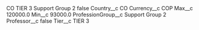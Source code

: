 <?xml version="1.0" encoding="UTF-8"?>
<CustomMetadata xmlns="http://soap.sforce.com/2006/04/metadata" xmlns:xsi="http://www.w3.org/2001/XMLSchema-instance" xmlns:xsd="http://www.w3.org/2001/XMLSchema">
    <label>CO TIER 3 Support Group 2</label>
    <protected>false</protected>
    <values>
        <field>Country__c</field>
        <value xsi:type="xsd:string">CO</value>
    </values>
    <values>
        <field>Currency__c</field>
        <value xsi:type="xsd:string">COP</value>
    </values>
    <values>
        <field>Max__c</field>
        <value xsi:type="xsd:double">120000.0</value>
    </values>
    <values>
        <field>Min__c</field>
        <value xsi:type="xsd:double">93000.0</value>
    </values>
    <values>
        <field>ProfessionGroup__c</field>
        <value xsi:type="xsd:string">Support Group 2</value>
    </values>
    <values>
        <field>Professor__c</field>
        <value xsi:type="xsd:boolean">false</value>
    </values>
    <values>
        <field>Tier__c</field>
        <value xsi:type="xsd:string">TIER 3</value>
    </values>
</CustomMetadata>
